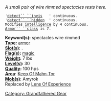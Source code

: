 *A small pair of wire rimmed spectacles rests here.*

`'`[`detect`` ``invis`](Detect_Invis "wikilink")`   ' continuous.`  
`'`[`detect`` ``hidden`](Detect_Hidden "wikilink")`  ' continuous.`  
`Modifies `[`intelligence`](Intelligence "wikilink")` by 4 continuous.`  
[`Armor`` ``class`](Armor_Class "wikilink")` is 7.`

**Keyword(s):** spectacles wire rimmed  
**[Type](:Category:_Object_Types "wikilink"):**
[armor](:Category:_Armor "wikilink")  
**[Slot(s)](Object_Slots "wikilink"):** <worn on head>.  
**[Flag(s)](:Category:_Object_Flags "wikilink"):**
[magic](Magic_Flag "wikilink")  
**[Weight](Object_Weight "wikilink"):** 7 lbs  
**[Level(s)](Object_Level "wikilink"):** 30  
**[Quality](Object_Quality "wikilink"):** 100 hps  
**[Area](:Category:_Areas "wikilink"):** [Keep Of
Mahn-Tor](:Category:Keep_Of_Mahn-Tor "wikilink")  
**[Mob(s)](:Category:_Mobs "wikilink"):** Amyrok  
Replaced by [Lens Of Experience](Lens_Of_Experience "wikilink")

[Category: Grandfathered Gear](Category:_Grandfathered_Gear "wikilink")
